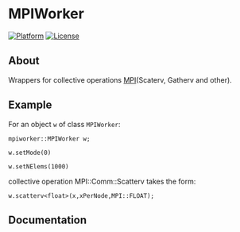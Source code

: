 # MPIWorker 

[![Platform](https://img.shields.io/badge/platform-Linux,%20OS%20X,%20Windows-green.svg?style=flat)](https://github.com/nikolskydn)
[![License](https://img.shields.io/badge/license-MIT-yellow.svg?style=flat)](https://opensource.org/licenses/mit-license.php)


## About

Wrappers for collective operations  [MPI](https://www.open-mpi.org/)(Scaterv, Gatherv and other).

## Example

For an object `w` of class `MPIWorker`:

```
mpiworker::MPIWorker w;
```

```
w.setMode(0)
```

```
w.setNElems(1000)
```

collective operation MPI::Comm::Scatterv takes the form:

```
w.scatterv<float>(x,xPerNode,MPI::FLOAT); 
```

## Documentation



